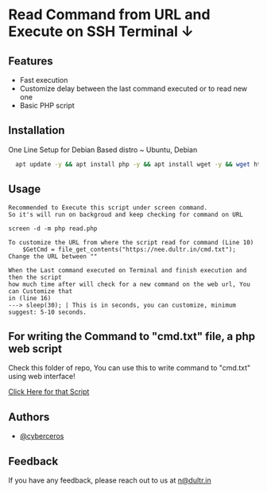 
# Read Command from URL and Execute on SSH Terminal ↓

## Features

- Fast execution
- Customize delay between the last command executed or to read new one
- Basic PHP script



## Installation

One Line Setup for Debian Based distro ~ Ubuntu, Debian

```bash
  apt update -y && apt install php -y && apt install wget -y && wget https://raw.githubusercontent.com/cyberceros/ddos-dose/main/Utility%20Scripts%20for%20DDoS/Read%20Command%20from%20URL%20and%20Execute%20on%20SSH%20Terminal/read.php && chmod 777 *
```
## Usage

```
Recommended to Execute this script under screen command.
So it's will run on backgroud and keep checking for command on URL
```
```
screen -d -m php read.php
```
```
To customize the URL from where the script read for command (Line 10)
    $GetCmd = file_get_contents("https://nee.dultr.in/cmd.txt");
Change the URL between ""    
```
```
When the Last command executed on Terminal and finish execution and then the script
how much time after will check for a new command on the web url, You can Customize that
in (line 16) 
---> sleep(30); | This is in seconds, you can customize, minimum suggest: 5-10 seconds.  
```
## For writing the Command to "cmd.txt" file, a php web script

Check this folder of repo, You can use this to write command to "cmd.txt" using web interface!

[Click Here for that Script](https://github.com/cyberceros/ddos-dose/tree/main/Utility%20Scripts%20for%20DDoS/API%20to%20Send%20Command%20to%20Multiple%20SSH)


## Authors

- [@cyberceros](https://www.github.com/cyberceros)
## Feedback

If you have any feedback, please reach out to us at n@dultr.in
